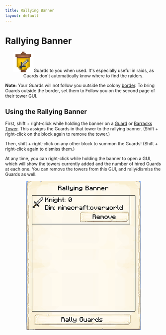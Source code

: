 ```yaml
---
title: Rallying Banner
layout: default
---
```

# Rallying Banner

<div class="infobox box text-center">
    <p style="text-align:center;"><img src="../../assets/images/icons/minecolonies/rallyingbanner.png" alt="Rallying Banner></p>
    <recipe>rallyingbanner</recipe>
</div>

The rallying banner will summon your [Guards](../../source/workers/guard) to you when used. It's especially useful in raids, as Guards don't automatically know where to find the raiders.

**Note:** Your Guards will not follow you outside the colony [border](../../source/systems/border). To bring Guards outside the border, set them to Follow you on the second page of their tower GUI.

## Using the Rallying Banner

First, shift + right-click while holding the banner on a [Guard](../../source/buildings/guardtower) or [Barracks Tower](../../source/buildings/barrackstower). This assigns the Guards in that tower to the rallying banner. (Shift + right-click on the block again to remove the tower.)

Then, shift + right-click on any other block to summon the Guards! (Shift + right-click again to dismiss them.)

At any time, you can right-click while holding the banner to open a GUI, which will show the towers currently added and the number of hired Guards at each one. You can remove the towers from this GUI, and rally/dismiss the Guards as well.
<br>
<p style="text-align:center;"><img src="../../assets/images/gui/rallyingbannergui.png" alt="Rallying Banner GUI"></p>
<br>
